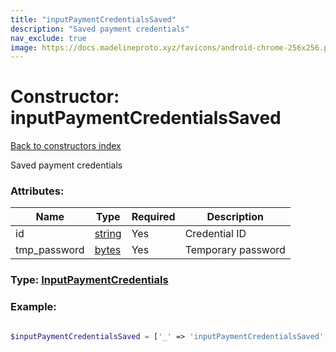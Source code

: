 ```yaml
---
title: "inputPaymentCredentialsSaved"
description: "Saved payment credentials"
nav_exclude: true
image: https://docs.madelineproto.xyz/favicons/android-chrome-256x256.png
---
```

# Constructor: inputPaymentCredentialsSaved  
[Back to constructors index](/API_docs/constructors/index.html)



Saved payment credentials

### Attributes:

| Name     |    Type       | Required | Description |
|----------|---------------|----------|-------------|
|id|[string](/API_docs/types/string.html) | Yes|Credential ID|
|tmp\_password|[bytes](/API_docs/types/bytes.html) | Yes|Temporary password|



### Type: [InputPaymentCredentials](/API_docs/types/InputPaymentCredentials.html)


### Example:

```php

$inputPaymentCredentialsSaved = ['_' => 'inputPaymentCredentialsSaved', 'id' => 'string', 'tmp_password' => 'bytes'];
```  
